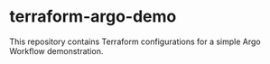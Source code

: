 # terraform-argo-demo
This repository contains Terraform configurations for a simple Argo Workflow demonstration.
